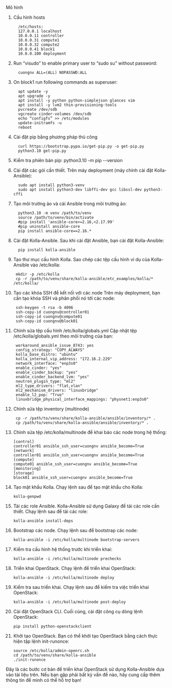 Mô hình 

1. Cấu hình hosts
   
         /etc/hosts:
         127.0.0.1 localhost
         10.0.0.11 controller
         10.0.0.31 compute1
         10.0.0.32 compute2
         10.0.0.41 block1
         10.0.0.100 deployment

3. Run “visudo” to enable primary user to “sudo su” without password:

         cuongnv ALL=(ALL) NOPASSWD:ALL
4. On block1 run following commands as superuser:
   
         apt update -y
         apt upgrade -y
         apt install -y python python-simplejson glances vim
         apt install -y lvm2 thin-provisioning-tools
         pvcreate /dev/sdb
         vgcreate cinder-volumes /dev/sdb
         echo “configfs” >> /etc/modules
         update-initramfs -u
         reboot

5. Cài đặt pip bằng phương pháp thủ công
   
         curl https://bootstrap.pypa.io/get-pip.py -o get-pip.py
         python3.10 get-pip.py

6. Kiểm tra phiên bản pip:
         python3.10 -m pip --version
7. Cài đặt các gói cần thiết. Trên máy deployment (máy chính cài đặt Kolla-Ansible):
   
         sudo apt install python3-venv
         sudo apt install python3-dev libffi-dev gcc libssl-dev python3-cffi
8. Tạo môi trường ảo và cài Ansible trong môi trường ảo:

         python3.10 -m venv /path/to/venv
         source /path/to/venv/bin/activate
         #pip install 'ansible-core>=2.16,<2.17.99'
         #pip uninstall ansible-core
         pip install ansible-core==2.16.*

9. Cài đặt Kolla-Ansible. Sau khi cài đặt Ansible, bạn cài đặt Kolla-Ansible:

         pip install kolla-ansible
10. Tạo thư mục cấu hình Kolla. Sao chép các tệp cấu hình ví dụ của Kolla-Ansible vào /etc/kolla:

         mkdir -p /etc/kolla
         cp -r /path/to/venv/share/kolla-ansible/etc_examples/kolla/* /etc/kolla/

11. Tạo các khóa SSH để kết nối với các node
Trên máy deployment, bạn cần tạo khóa SSH và phân phối nó tới các node:

         ssh-keygen -t rsa -b 4096
         ssh-copy-id cuongnv@controller01
         ssh-copy-id cuongnv@compute01
         ssh-copy-id cuongnv@block01
   
9. Chỉnh sửa tệp cấu hình /etc/kolla/globals.yml
Cập nhật tệp /etc/kolla/globals.yml theo môi trường của bạn:

        workaround_ansible_issue_8743: yes
        config_strategy: "COPY_ALWAYS"
        kolla_base_distro: "ubuntu"
        kolla_internal_vip_address: "172.16.2.229"
        network_interface: "enp3s0"
        enable_cinder: "yes"
        enable_cinder_backup: "yes"
        enable_cinder_backend_lvm: "yes"
        neutron_plugin_type: "ml2"
        ml2_type_drivers: "flat,vlan"
        ml2_mechanism_drivers: "linuxbridge"
        enable_l2_pop: "True"
        linuxbridge_physical_interface_mappings: "physnet1:enp3s0"

10. Chỉnh sửa tệp inventory (multinode)
    
         cp -r /path/to/venv/share/kolla-ansible/ansible/inventory/* .
         cp /path/to/venv/share/kolla-ansible/ansible/inventory/* .

11. Chỉnh sửa tệp /etc/kolla/multinode để khai báo các node trong hệ thống:

        [control]
        controller01 ansible_ssh_user=cuongnv ansible_become=True
        [network]
        controller01 ansible_ssh_user=cuongnv ansible_become=True
        [compute]
        compute01 ansible_ssh_user=cuongnv ansible_become=True
        [monitoring]
        [storage]
        block01 ansible_ssh_user=cuongnv ansible_become=True
12. Tạo mật khẩu Kolla. Chạy lệnh sau để tạo mật khẩu cho Kolla:

        kolla-genpwd

13. Tải các role Ansible. Kolla-Ansible sử dụng Galaxy để tải các role cần thiết. Chạy lệnh sau để tải các role:

        kolla-ansible install-deps
14. Bootstrap các node. Chạy lệnh sau để bootstrap các node:

        kolla-ansible -i /etc/kolla/multinode bootstrap-servers
        
15. Kiểm tra cấu hình hệ thống trước khi triển khai:

        kolla-ansible -i /etc/kolla/multinode prechecks
16. Triển khai OpenStack. Chạy lệnh để triển khai OpenStack:

        kolla-ansible -i /etc/kolla/multinode deploy
    
17. Kiểm tra sau triển khai. Chạy lệnh sau để kiểm tra việc triển khai OpenStack:

        kolla-ansible -i /etc/kolla/multinode post-deploy
    
18. Cài đặt OpenStack CLI. Cuối cùng, cài đặt công cụ dòng lệnh OpenStack:

        pip install python-openstackclient
    
19. Khởi tạo OpenStack. Bạn có thể khởi tạo OpenStack bằng cách thực hiện tập lệnh init-runonce:

        source /etc/kolla/admin-openrc.sh
        cd /path/to/venv/share/kolla-ansible
        ./init-runonce
    
Đây là các bước cơ bản để triển khai OpenStack sử dụng Kolla-Ansible dựa vào tài liệu trên. Nếu bạn gặp phải bất kỳ vấn đề nào, hãy cung cấp thêm thông tin để mình có thể hỗ trợ bạn!
